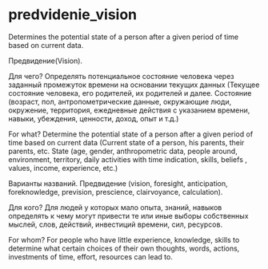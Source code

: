 # predvidenie_vision
Determines the potential state of a person after a given period of time based on current data.

Предвидение(Vision).

Для чего?
Определять потенциальное состояние человека через заданный промежуток времени на основании текущих данных (Текущее состояние человека, его родителей, их родителей и далее. Состояние (возраст, пол, антропометрические данные, окружающие люди, окружение, территория, ежедневные действия с указанием времени, навыки, убеждения, ценности, доход, опыт и т.д.)

For what?
Determine the potential state of a person after a given period of time based on current data (Current state of a person, his parents, their parents, etc. State (age, gender, anthropometric data, people around, environment, territory, daily activities with time indication, skills, beliefs , values, income, experience, etc.)

Варианты названий.
Предвидение (vision, foresight, anticipation, foreknowledge, prevision, prescience, clairvoyance, calculation).

Для кого?
Для людей у которых мало опыта, знаний, навыков определять к чему могут привести те или иные выборы собственных мыслей, слов, действий, инвестиций времени, сил, ресурсов.

For whom?
For people who have little experience, knowledge, skills to determine what certain choices of their own thoughts, words, actions, investments of time, effort, resources can lead to.